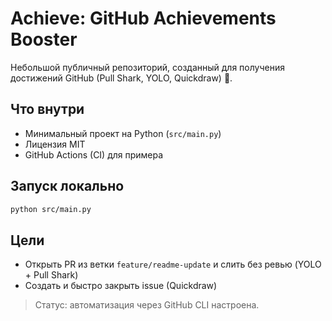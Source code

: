 # Achieve: GitHub Achievements Booster

Небольшой публичный репозиторий, созданный для получения достижений GitHub (Pull Shark, YOLO, Quickdraw) 🚀.

## Что внутри
- Минимальный проект на Python (`src/main.py`)
- Лицензия MIT
- GitHub Actions (CI) для примера

## Запуск локально

```bash
python src/main.py
```

## Цели
- Открыть PR из ветки `feature/readme-update` и слить без ревью (YOLO + Pull Shark)
- Создать и быстро закрыть issue (Quickdraw)

> Статус: автоматизация через GitHub CLI настроена.


